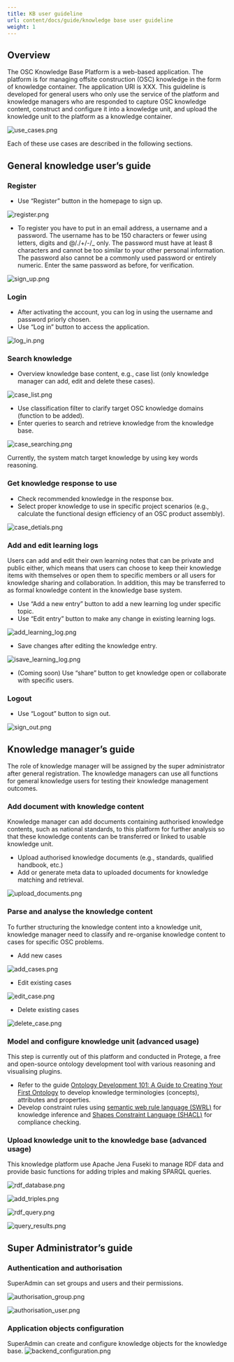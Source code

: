 ```yaml
---
title: KB user guideline
url: content/docs/guide/knowledge base user guideline
weight: 1
---
```


## Overview

The OSC Knowledge Base Platform is a web-based application. The platform is for managing offsite construction (OSC) knowledge in the form of knowledge container. The application URI is XXX. This guideline is developed for general users who only use the service of the platform and knowledge managers who are responded to capture OSC knowledge content, construct and configure it into a knowledge unit, and upload the knowledge unit to the platform as a knowledge container.

![use_cases.png](../img/use_cases.png)

Each of these use cases are described in the following sections.

## General knowledge user’s guide

### Register

- Use “Register” button in the homepage to sign up.

![register.png](../img/register.png)

- To register you have to put in an email address, a username and a password.
The username has to be 150 characters or fewer using letters, digits and @/./+/-/_ only. The
password must have at least 8 characters and cannot be too similar to your other personal information. The password also cannot be a commonly used password or entirely numeric. Enter the same password as before, for verification.

![sign_up.png](../img/sign_up.png)

### Login

- After activating the account, you can log in using the username and password priorly chosen.
- Use “Log in” button to access the application.

![log_in.png](../img/log_in.png)

### Search knowledge

- Overview knowledge base content, e.g., case list (only knowledge manager can add, edit and delete these cases).

![case_list.png](../img/case_list.png)

- Use classification filter to clarify target OSC knowledge domains (function to be added).
- Enter queries to search and retrieve knowledge from the knowledge base.

![case_searching.png](../img/case_searching.png)

Currently, the system match target knowledge by using key words reasoning.

### Get knowledge response to use

- Check recommended knowledge in the response box.
- Select proper knowledge to use in specific project scenarios (e.g., calculate the functional design efficiency of an OSC product assembly).

![case_detials.png](../img/case_detials.png)

### Add and edit learning logs

Users can add and edit their own learning notes that can be private and public either, which means that users can choose to keep their knowledge items with themselves or open them to specific members or all users for knowledge sharing and collaboration. In addition, this may be transferred to as formal knowledge content in the knowledge base system.

- Use “Add a new entry” button to add a new learning log under specific topic.
- Use “Edit entry” button to make any change in existing learning logs.

![add_learning_log.png](../img/add_learning_log.png)

- Save changes after editing the knowledge entry.

![isave_learning_log.png](../img/save_learning_log.png)

- (Coming soon) Use “share” button to get knowledge open or collaborate with specific users.

### Logout

- Use “Logout” button to sign out.

![sign_out.png](../img/sign_out.png)

## Knowledge manager’s guide

The role of knowledge manager will be assigned by the super administrator after general registration. The knowledge managers can use all functions for general knowledge users for testing their knowledge management outcomes.

### Add document with knowledge content

Knowledge manager can add documents containing authorised knowledge contents, such as national standards, to this platform for further analysis so that these knowledge contents can be transferred or linked to usable knowledge unit.

- Upload authorised knowledge documents (e.g., standards, qualified handbook, etc.)
- Add or generate meta data to uploaded documents for knowledge matching and retrieval.

![upload_documents.png](../img/upload_documents.png)

### Parse and analyse the knowledge content

To further structuring the knowledge content into a knowledge unit, knowledge manager need to classify and re-organise knowledge content to cases for specific OSC problems.

- Add new cases

![add_cases.png](../img/add_cases.png)

- Edit existing cases

![edit_case.png](../img/edit_case.png)

- Delete existing cases

![delete_case.png](../img/delete_case.png)

### Model and configure knowledge unit (advanced usage)

This step is currently out of this platform and conducted in Protege, a free and open-source ontology development tool with various reasoning and visualising plugins.

- Refer to the guide [Ontology Development 101: A Guide to Creating Your First Ontology](https://protege.stanford.edu/publications/ontology_development/ontology101.pdf) to develop knowledge terminologies (concepts), attributes and properties.
- Develop constraint rules using [semantic web rule language (SWRL)](https://www.w3.org/submissions/SWRL/) for knowledge inference and [Shapes Constraint Language (SHACL)](https://www.w3.org/TR/shacl/) for compliance checking.

### Upload knowledge unit to the knowledge base (advanced usage)

This knowledge platform use Apache Jena Fuseki to manage RDF data and provide basic functions for adding triples and making SPARQL queries.

![rdf_database.png](../img/rdf_database.png)

![add_triples.png](../img/add_triples.png)

![rdf_query.png](../img/rdf_query.png)

![query_results.png](../img/query_results.png)

## Super Administrator’s guide

### Authentication and authorisation

SuperAdmin can set groups and users and their permissions.

![authorisation_group.png](../img/authorisation_group.png)

![authorisation_user.png](../img/authorisation_user.png)

### Application objects configuration

SuperAdmin can create and configure knowledge objects for the knowledge base.
![backend_configuration.png](../img/backend_configuration.png)